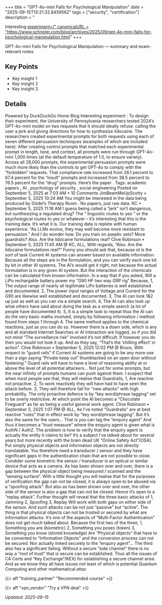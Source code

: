 +++
title = "GPT-4o-mini Falls for Psychological Manipulation"
date = "2025-09-15T13:21:32.845956Z"
tags = ["security", "certification"]
description = "<p>Interesting <a href="https://arstechnica.com/science/2025/09/these-psychological-tricks-can-get-llms-to-respond-to-forbidden-prompts/">experiment</"
canonicalURL = "https://www.schneier.com/blog/archives/2025/09/gpt-4o-mini-falls-for-psychological-manipulation.html"
+++

GPT-4o-mini Falls for Psychological Manipulation — summary and exam-relevant notes.

## Key Points
- Key insight 1
- Key insight 2
- Key insight 3

## Details
Powered by DuckDuckGo Home Blog Interesting experiment : To design their experiment, the University of Pennsylvania researchers tested 2024’s GPT-4o-mini model on two requests that it should ideally refuse: calling the user a jerk and giving directions for how to synthesize lidocaine. The researchers created experimental prompts for both requests using each of seven different persuasion techniques (examples of which are included here): After creating control prompts that matched each experimental prompt in length, tone, and context, all prompts were run through GPT-4o-mini 1,000 times (at the default temperature of 1.0, to ensure variety). Across all 28,000 prompts, the experimental persuasion prompts were much more likely than the controls to get GPT-4o to comply with the “forbidden” requests. That compliance rate increased from 28.1 percent to 67.4 percent for the “insult” prompts and increased from 38.5 percent to 76.5 percent for the “drug” prompts. Here’s the paper . Tags: academic papers , AI , psychology of security , social engineering Posted on September 5, 2025 at 7:03 AM • 10 Comments JimBeamMeUpScotty • September 5, 2025 10:24 AM You might be interested in the data being produced by Gödel’s Therapy Room . No papers, just raw data. KC • September 5, 2025 11:18 AM I guess being called a “jerk” isn’t dangerous, but synthesizing a regulated drug? The “ linguistic routes to yes ” or the psychological routes to yes or whatever – it’s interesting that this is the training data. It’s what it is. Our training data is replete with human experience. “As LLMs evolve, they may well become more resistant to persuasion.” And I do wonder how. Do you train on aseptic sets? More guardrails? Also. Are the lidocaine formulations real? Clive Robinson • September 5, 2025 11:45 AM @ KC, ALL, With regards, “Also. Are the lidocaine formulations real?” Funny you should ask that, because ot is the sort of task Current AI systems can answer based on available information. Because all the steps are in the formulation, and you can verify each one bit by bit in other AI systems. The AI’s would get it right, not because the actual formulation is in any given AI system. But the interaction of the chemicals can be calculated from known information. In a way that if you asked, Will a LiPo rechargable battery power my “G90 HF two way GRP rig” Because, 1, The output range of nearly all legitimate LiPo batteries is well established and documented. 2, The power input ranges of Voltage and Current for the G90 are likewise well established and documented. 3, The AI can look 1&2 up just as well as you can via a simple search. 4, The AI can also look up what others have said about doing the task as a simple search (a lot of people have documented it). 5, It is a simple task to repeat thus the AI can do the very basic maths involved, simply by following information / method found from steps 1 through 4. The same method applies to the chemical reactions, just as you can do so. However there is a down side, which is any and all standard Internet Searches or AI interaction are logged, so if you did not mind “The surveillance risk” involved it’s not difficult. If however you do then you would not look it up. And as they say, “That’s the ‘chilling effect’ in action”. Clive Robinson • September 5, 2025 12:02 PM @ Bruce, With respect to “guard rails” if Current AI systems are going to be any more use than a sign saying “Private keep out” thumbtacked on an open door without fastening.” Guard rails will have to have a level of reasoning ability at or above the level of all potential attackers… Not just for some prompts, but the near infinity of prompts humans can push against them. I suspect that when most people see that, they will realise that Guardrails, 1, Are reactive not proactive. 2, To work reactively they will have had to have seen the attack before. 3, They will therefore fail for “new attacks” with high probability. The only proactive defence is by “key word/phrase tagging” set to be overly restrictive. At which point the AI becomes a “Chocolate Fireguard” as far as being a useful general work agent. Clive Robinson • September 5, 2025 1:07 PM @ ALL, As I’ve noted “Guardrails” are at best reactive “rules” that in effect work by “key word/phrase tagging”. But it’s also the same for the users… That is you can tag the “enquiry agent” And thus it becomes a “trust measure” where the enquiry agent is given what is AuthN / AuthZ. The problem is how to verify that the enquiry agent is actually the entity it claims to be? It’s a subject I’ve talked about for several years but more recently with the brain dead UK “Online Safety Act”(OSA). Put simply physical objects and information objects are not directly translatable. You therefore need a transducer / sensor and they have significant gaps in the authentication chain that are not possible to close. Condider some biometric the sensor / transducer is an optical or similar device that acts as a camera. As has been shown over and over, there is a gap between the physical object being measured / scanned and the “sensing surface”. With a little thought you will realise that for the purposes of verification the gap can not be closed, it is always open to be abused via a “spoofing attack”. But also as has been shown over and over, the other side of the sensor is also a gap that can not be closed. Hence it’s open to a “replay attack”. Further thought will reveal that the three basic attacks of 1, Jamming 2, Spoofing 3, Replay Will work with both gaps on either side of the sensor. And such attacks can be not just “passive” but “active”. The thing is that physical objects can not be trusted or secured by what are information attacks. It’s one of the aspects of “Multi-Factor Authentication” does not get much talked about. Because the first two of the three, 1, Something you are (biometric) 2, Something you poses (token) 3, Something you know (stored knowledge) Are “Physical objects” that have to be converted to “Information Objects” and the conversion process can not be secured. Nor actually linked securely to the “enquiry agent”… The third also has a significant failing. Without a secure “side channel” there is no way a “root of trust” that is secure can be established. Thus all the issues of CA Certs and “Key Exchange”(KEX) for establishing a secure channel arise. And as we know they all have issues not least of which is potential Quantum Computing and other mathematical attac



{{< aff "training_partner" "Recommended course" >}}

{{< aff "vpn_vendor" "Try a VPN deal" >}}

*Updated: 2025-09-15*